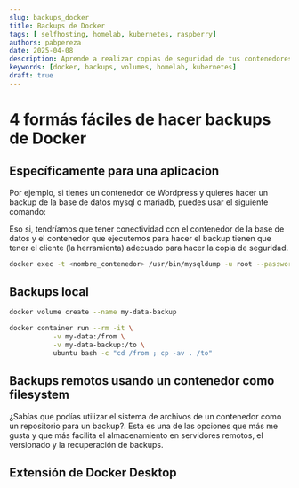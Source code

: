 ```yaml
---
slug: backups_docker
title: Backups de Docker 
tags: [ selfhosting, homelab, kubernetes, raspberry]
authors: pabpereza
date: 2025-04-08
description: Aprende a realizar copias de seguridad de tus contenedores Docker y Kubernetes, asegurando la protección de tus datos y configuraciones.
keywords: [docker, backups, volumes, homelab, kubernetes]
draft: true
---
```


# 4 formás fáciles de hacer backups de Docker


## Específicamente para una aplicacion
Por ejemplo, si tienes un contenedor de Wordpress y quieres hacer un backup de la base de datos mysql o mariadb, puedes usar el siguiente comando:

Eso si, tendríamos que tener conectividad con el contenedor de la base de datos y el contenedor que ejecutemos para hacer el backup tienen que tener el cliente (la herramienta) adecuado para hacer la copia de seguridad.
```bash
docker exec -t <nombre_contenedor> /usr/bin/mysqldump -u root --password=<contraseña> <nombre_base_datos> > backup.sql
```


## Backups local

```bash
docker volume create --name my-data-backup

docker container run --rm -it \
           -v my-data:/from \
           -v my-data-backup:/to \
           ubuntu bash -c "cd /from ; cp -av . /to"
```

## Backups remotos usando un contenedor como filesystem 
¿Sabías que podías utilizar el sistema de archivos de un contenedor como un repositorio para un backup?. Esta es una de las opciones que más me gusta y que más facilita el almacenamiento en servidores remotos, el versionado y la recuperación de backups.



## Extensión de Docker Desktop


